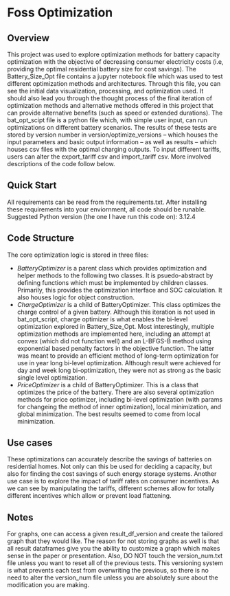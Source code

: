 # Foss Optimization
## Overview
This project was used to explore optimization methods for battery capacity optimization with the objective of decreasing consumer electricity costs (i.e, providing the optimal residential battery size for cost savings). The Battery_Size_Opt file contains a jupyter notebook file which was used to test different optimization methods and architectures. Through this file, you can see the initial data visualization, processing, and optimization used. It should also lead you through the thought process of the final iteration of optimization methods and alternative methods offered in this project that can provide alternative benefits (such as speed or extended durations). The bat_opt_scipt file is a python file which, with simple user input, can run optimizations on different battery scenarios. The results of these tests are stored by version number in version/optimize_versions – which houses the input parameters and basic output information – as well as results – which houses csv files with the optimal charging outputs. To input different tariffs, users can alter the export_tariff csv and import_tariff csv. More involved descriptions of the code follow below. 

## Quick Start
All requirements can be read from the requirements.txt. After installing these requirements into your enviornment, all code should be runable. Suggested Python version (the one I have run this code on): 3.12.4

## Code Structure
The core optimization logic is stored in three files: 
- *BatteryOptimizer* is a parent class which provides optimization and helper methods to the following two classes. It is psuedo-abstract by defining functions which must be implemented by children classes. Primarily, this provides the optimization interface and SOC calculation. It also houses logic for object construction. 
- *ChargeOptimizer* is a child of BatteryOptimizer. This class optimizes the charge control of a given battery. Although this iteration is not used in bat_opt_script, charge optimizer is what enables the bi-level optimization explored in Battery_Size_Opt. Most interestingly, multiple optimization methods are implemented here, including an attempt at convex (which did not function well) and an L-BFGS-B method using exponential based penalty factors in the objective function. The latter was meant to provide an efficient method of long-term optimization for use in year long bi-level optimization. Although result were achieved for day and week long bi-optimization, they were not as strong as the basic single level optimization. 
- *PriceOptimizer* is a child of BatteryOptimizer. This is a class that optimizes the price of the battery. There are also several optimization methods for price optimizer, including bi-level optimization (with params for changeing the method of inner optimization), local minimization, and global minimization. The best results seemed to come from local minimization.

## Use cases
These optimizations can accurately describe the savings of batteries on residential homes. Not only can this be used for deciding a capacity, but also for finding the cost savings of such energy storage systems. Another use case is to explore the impact of tariff rates on consumer incentives. As we can see by manipulating the tariffs, different schemes allow for totally different incentives which allow or prevent load flattening. 

## Notes
For graphs, one can access a given result_df_version and create the tailored graph that they would like. The reason for not storing graphs as well is that all result dataframes give you the ability to customize a graph which makes sense in the paper or presentation. Also, DO NOT touch the version_num.txt file unless you want to reset all of the previous tests. This versioning system is what prevents each test from overwriting the previous, so there is no need to alter the version_num file unless you are absolutely sure about the modification you are making. 